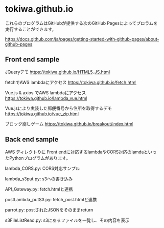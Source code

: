 # tokiwa.github.io
これらのプログラムはGitHubが提供する次のGitHub Pagesによってプロラムを実行することができます。

https://docs.github.com/ja/pages/getting-started-with-github-pages/about-github-pages

## Front end sample
JQueryデモ
https://tokiwa.github.io/HTML5_JS.html

fetchでAWS lambdaにアクセス
https://tokiwa.github.io/fetch.html

Vue.js & axios でAWS lambdaにアクセス
https://tokiwa.github.io/lambda_vue.html

Vue.jsにより実装した郵便番号から住所を取得するデモ
https://tokiwa.github.io/vue_zip.html

ブロック崩しゲーム
https://tokiwa.github.io/breakout/index.html

## Back end sample
AWS ディレクトりに Front endに対応するlambdaやCORS対応のlamdaといったPythonプログラムがあります。

lambda_CORS.py: CORS対応サンプル

lambda_s3put.py: s3への書き込み

API_Gateway.py: fetch.htmlと連携

postLambda_putS3.py: fetch_post.htmlと連携

parrot.py: postされたJSONをそのままreturn

s3FileListRead.py: s3にあるファイルを一覧し、その内容を表示
